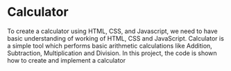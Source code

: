 # Calculator
To create a calculator using HTML, CSS, and Javascript, we need to have basic understanding of working of HTML, CSS and JavaScript. Calculator is a simple tool which performs basic arithmetic calculations like Addition, Subtraction, Multiplication and Division. In this project, the code is shown how to create and implement a calculator 
